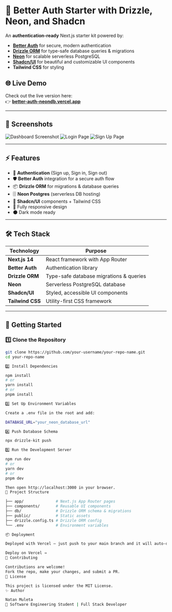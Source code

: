 # 🚀 Better Auth Starter with Drizzle, Neon, and Shadcn

An **authentication-ready** Next.js starter kit powered by:

- **[Better Auth](https://better-auth.com/)** for secure, modern authentication
- **[Drizzle ORM](https://orm.drizzle.team/)** for type-safe database queries & migrations
- **[Neon](https://neon.tech/)** for scalable serverless PostgreSQL
- **[Shadcn/UI](https://ui.shadcn.com/)** for beautiful and customizable UI components
- **Tailwind CSS** for styling

## 🌐 Live Demo
Check out the live version here:  
👉 **[better-auth-neondb.vercel.app](https://better-auth-neondb-1ns4rmvjx-natan-muletas-projects.vercel.app)**

---

## 📸 Screenshots

![Dashboard Screenshot](https://github.com/user-attachments/assets/503068fe-711b-4a3f-a7c8-c9b0dd9c9f4e)
![Login Page](https://github.com/user-attachments/assets/756b0948-fa17-4a40-ab60-bd44eb1785d7)
![Sign Up Page](https://github.com/user-attachments/assets/aebf0f9d-e613-4050-b96b-43dddb6f0db6)

---

## ⚡ Features
- 🔑 **Authentication** (Sign up, Sign in, Sign out)  
- 🛡 **Better Auth** integration for a secure auth flow  
- 📦 **Drizzle ORM** for migrations & database queries  
- 🗄 **Neon Postgres** (serverless DB hosting)  
- 🎨 **Shadcn/UI** components + Tailwind CSS  
- 📱 Fully responsive design  
- 🌑 Dark mode ready

---

## 🛠 Tech Stack

| Technology | Purpose |
|------------|---------|
| **Next.js 14** | React framework with App Router |
| **Better Auth** | Authentication library |
| **Drizzle ORM** | Type-safe database migrations & queries |
| **Neon** | Serverless PostgreSQL database |
| **Shadcn/UI** | Styled, accessible UI components |
| **Tailwind CSS** | Utility-first CSS framework |

---

## 🚀 Getting Started

### 1️⃣ Clone the Repository
```bash
git clone https://github.com/your-username/your-repo-name.git
cd your-repo-name

2️⃣ Install Dependencies

npm install
# or
yarn install
# or
pnpm install

3️⃣ Set Up Environment Variables

Create a .env file in the root and add:

DATABASE_URL="your_neon_database_url"

4️⃣ Push Database Schema

npx drizzle-kit push

5️⃣ Run the Development Server

npm run dev
# or
yarn dev
# or
pnpm dev

Then open http://localhost:3000 in your browser.
📂 Project Structure

├── app/              # Next.js App Router pages
├── components/       # Reusable UI components
├── db/               # Drizzle ORM schema & migrations
├── public/           # Static assets
├── drizzle.config.ts # Drizzle ORM config
└── .env              # Environment variables

📦 Deployment

Deployed with Vercel — just push to your main branch and it will auto-deploy.

Deploy on Vercel →
🤝 Contributing

Contributions are welcome!
Fork the repo, make your changes, and submit a PR.
📜 License

This project is licensed under the MIT License.
✨ Author

Natan Muleta
💼 Software Engineering Student | Full Stack Developer
